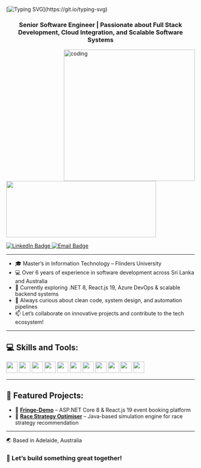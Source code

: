[![Typing SVG](https://readme-typing-svg.demolab.com?font=Fira+Code&pause=1000&color=2ECC40&width=720&lines=%F0%9F%91%8B+Hey%2C+there%21+I'm+Madusha+Piumee+Welcome+to+my+Profile!)](https://git.io/typing-svg)

<h3 align="center">Senior Software Engineer | Passionate about Full Stack Development, Cloud Integration, and Scalable Software Systems</h3>

<img align="right" alt="coding" height="350" width="350" src="https://marketbusinessnews.com/wp-content/uploads/2020/10/1-Predictive-Analytics-GIF-for-article.gif">

<p align="left">
  <a href="https://www.linkedin.com/in/piumee-senevirathne-299a07108/" target="blank">
    <img src="https://cdn.dribbble.com/users/1525393/screenshots/6420056/comp_4.gif" width="400" height="150" />
  </a>
</p>

<div id="badges" align="left">
  <a href="https://www.linkedin.com/in/piumee-senevirathne-299a07108/">
    <img src="https://img.shields.io/badge/LinkedIn-blue?style=for-the-badge&logo=linkedin&logoColor=white" alt="LinkedIn Badge"/>
  </a>
  <a href="mailto:mspiumee@gmail.com">
    <img src="https://img.shields.io/badge/Email-D14836?style=for-the-badge&logo=gmail&logoColor=white" alt="Email Badge"/>
  </a>
</div>

---

- 🎓 Master’s in Information Technology – Flinders University  
- 💻 Over 6 years of experience in software development across Sri Lanka and Australia  
- 🚀 Currently exploring .NET 8, React.js 19, Azure DevOps & scalable backend systems  
- 🧠 Always curious about clean code, system design, and automation pipelines  
- 📫 Let’s collaborate on innovative projects and contribute to the tech ecosystem!  

---

## 💻 Skills and Tools:

<img height=30 src="https://img.shields.io/badge/Java-ED8B00?style=for-the-badge&logo=java&logoColor=white">
<img height=30 src="https://img.shields.io/badge/C%23-68217A?style=for-the-badge&logo=csharp&logoColor=white">
<img height=30 src="https://img.shields.io/badge/React-61DAFB?style=for-the-badge&logo=react&logoColor=black">
<img height=30 src="https://img.shields.io/badge/ASP.NET_Core-512BD4?style=for-the-badge&logo=dotnet&logoColor=white">
<img height=30 src="https://img.shields.io/badge/PostgreSQL-336791?style=for-the-badge&logo=postgresql&logoColor=white">
<img height=30 src="https://img.shields.io/badge/Azure-0089D6?style=for-the-badge&logo=azure-devops&logoColor=white">
<img height=30 src="https://img.shields.io/badge/GitHub-181717?style=for-the-badge&logo=github&logoColor=white">
<img height=30 src="https://img.shields.io/badge/Docker-2496ED?style=for-the-badge&logo=docker&logoColor=white">
<img height=30 src="https://img.shields.io/badge/Node.js-339933?style=for-the-badge&logo=nodedotjs&logoColor=white">
<img height=30 src="https://img.shields.io/badge/Jira-0052CC?style=for-the-badge&logo=jira&logoColor=white">
<img height=30 src="https://img.shields.io/badge/Postman-FF6C37?style=for-the-badge&logo=postman&logoColor=white">

---

## 🔧 Featured Projects:

- 🔗 [**Fringe-Demo**](https://github.com/Piumee/Fringe-Demo) – ASP.NET Core 8 & React.js 19 event booking platform  
- 🔗 [**Race Strategy Optimiser**](https://github.com/Piumee/race-strategy-optimiser) – Java-based simulation engine for race strategy recommendation  

---

🌏 Based in Adelaide, Australia
### 🎯 Let’s build something great together!


